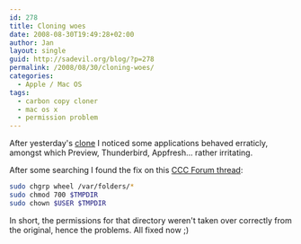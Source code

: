 ```yaml
---
id: 278
title: Cloning woes
date: 2008-08-30T19:49:28+02:00
author: Jan
layout: single
guid: http://sadevil.org/blog/?p=278
permalink: /2008/08/30/cloning-woes/
categories:
  - Apple / Mac OS
tags:
  - carbon copy cloner
  - mac os x
  - permission problem
---
```

After yesterday's [clone](https://kcore.org/2008/08/29/bigger-disk/) I noticed some applications behaved erraticly, amongst which Preview, Thunderbird, Appfresh... rather irritating.

After some searching I found the fix on this [CCC Forum thread](http://forums.bombich.com/viewtopic.php?p=42055#42055):

```bash
sudo chgrp wheel /var/folders/*  
sudo chmod 700 $TMPDIR  
sudo chown $USER $TMPDIR
``` 

In short, the permissions for that directory weren't taken over correctly from the original, hence the problems. All fixed now ;)